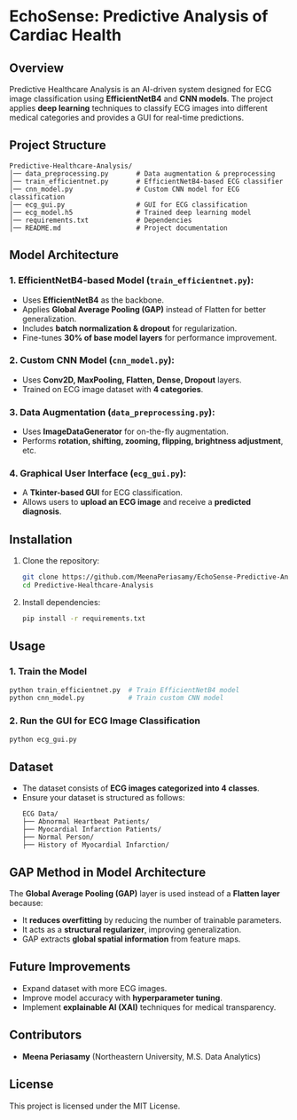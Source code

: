 # EchoSense: Predictive Analysis of Cardiac Health

## Overview
Predictive Healthcare Analysis is an AI-driven system designed for ECG image classification using **EfficientNetB4** and **CNN models**. The project applies **deep learning** techniques to classify ECG images into different medical categories and provides a GUI for real-time predictions.

## Project Structure

```
Predictive-Healthcare-Analysis/
│── data_preprocessing.py       # Data augmentation & preprocessing
│── train_efficientnet.py       # EfficientNetB4-based ECG classifier
│── cnn_model.py                # Custom CNN model for ECG classification
│── ecg_gui.py                  # GUI for ECG classification
│── ecg_model.h5                # Trained deep learning model
│── requirements.txt            # Dependencies
│── README.md                   # Project documentation
```

## Model Architecture
### **1. EfficientNetB4-based Model (`train_efficientnet.py`):**
- Uses **EfficientNetB4** as the backbone.
- Applies **Global Average Pooling (GAP)** instead of Flatten for better generalization.
- Includes **batch normalization & dropout** for regularization.
- Fine-tunes **30% of base model layers** for performance improvement.

### **2. Custom CNN Model (`cnn_model.py`):**
- Uses **Conv2D, MaxPooling, Flatten, Dense, Dropout** layers.
- Trained on ECG image dataset with **4 categories**.

### **3. Data Augmentation (`data_preprocessing.py`):**
- Uses **ImageDataGenerator** for on-the-fly augmentation.
- Performs **rotation, shifting, zooming, flipping, brightness adjustment**, etc.

### **4. Graphical User Interface (`ecg_gui.py`):**
- A **Tkinter-based GUI** for ECG classification.
- Allows users to **upload an ECG image** and receive a **predicted diagnosis**.

## Installation
1. Clone the repository:
   ```sh
   git clone https://github.com/MeenaPeriasamy/EchoSense-Predictive-Analysis
   cd Predictive-Healthcare-Analysis
   ```
2. Install dependencies:
   ```sh
   pip install -r requirements.txt
   ```

## Usage
### **1. Train the Model**
   ```sh
   python train_efficientnet.py  # Train EfficientNetB4 model
   python cnn_model.py           # Train custom CNN model
   ```
### **2. Run the GUI for ECG Image Classification**
   ```sh
   python ecg_gui.py
   ```

## Dataset
- The dataset consists of **ECG images categorized into 4 classes**.
- Ensure your dataset is structured as follows:
  ```
  ECG Data/
  ├── Abnormal Heartbeat Patients/
  ├── Myocardial Infarction Patients/
  ├── Normal Person/
  ├── History of Myocardial Infarction/
  ```

## GAP Method in Model Architecture
The **Global Average Pooling (GAP)** layer is used instead of a **Flatten layer** because:
- It **reduces overfitting** by reducing the number of trainable parameters.
- It acts as a **structural regularizer**, improving generalization.
- GAP extracts **global spatial information** from feature maps.

## Future Improvements
- Expand dataset with more ECG images.
- Improve model accuracy with **hyperparameter tuning**.
- Implement **explainable AI (XAI)** techniques for medical transparency.

## Contributors
- **Meena Periasamy** (Northeastern University, M.S. Data Analytics)

## License
This project is licensed under the MIT License.

